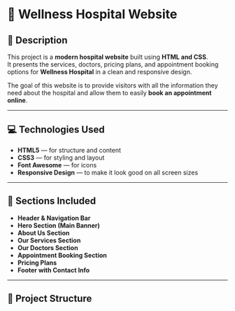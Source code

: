 # 🏥 Wellness Hospital Website

## 📖 Description  
This project is a **modern hospital website** built using **HTML and CSS**.  
It presents the services, doctors, pricing plans, and appointment booking options for **Wellness Hospital** in a clean and responsive design.  

The goal of this website is to provide visitors with all the information they need about the hospital and allow them to easily **book an appointment online**.

---

## 💻 Technologies Used
- **HTML5** — for structure and content  
- **CSS3** — for styling and layout  
- **Font Awesome** — for icons  
- **Responsive Design** — to make it look good on all screen sizes  

---

## 🧩 Sections Included
- **Header & Navigation Bar**  
- **Hero Section (Main Banner)**  
- **About Us Section**  
- **Our Services Section**  
- **Our Doctors Section**  
- **Appointment Booking Section**  
- **Pricing Plans**  
- **Footer with Contact Info**

---

## 📂 Project Structure
